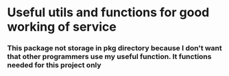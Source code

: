 # Useful utils and functions for good working of service
### This package not storage in pkg directory because I don't want that other programmers use my useful function. It functions needed for this project only